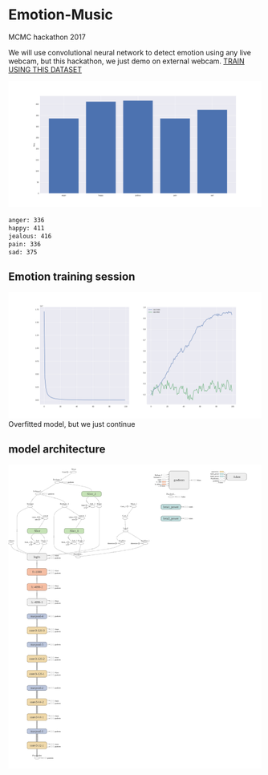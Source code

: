 # Emotion-Music
MCMC hackathon 2017

We will use convolutional neural network to detect emotion using any live webcam, but this hackathon, we just demo on external webcam. [TRAIN USING THIS DATASET](https://www.kaggle.com/c/challenges-in-representation-learning-facial-expression-recognition-challenge/data)

![alt text](bar.png)
```text
anger: 336
happy: 411
jealous: 416
pain: 336
sad: 375
```

## Emotion training session
![alt text](plot.png)
Overfitted model, but we just continue

## model architecture
![alt text](model.png)
